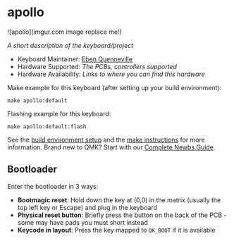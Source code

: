 # apollo

![apollo](imgur.com image replace me!)

*A short description of the keyboard/project*

* Keyboard Maintainer: [Eben Quenneville](https://github.com/TonehavenE)
* Hardware Supported: *The PCBs, controllers supported*
* Hardware Availability: *Links to where you can find this hardware*

Make example for this keyboard (after setting up your build environment):

    make apollo:default

Flashing example for this keyboard:

    make apollo:default:flash

See the [build environment setup](https://docs.qmk.fm/#/getting_started_build_tools) and the [make instructions](https://docs.qmk.fm/#/getting_started_make_guide) for more information. Brand new to QMK? Start with our [Complete Newbs Guide](https://docs.qmk.fm/#/newbs).

## Bootloader

Enter the bootloader in 3 ways:

* **Bootmagic reset**: Hold down the key at (0,0) in the matrix (usually the top left key or Escape) and plug in the keyboard
* **Physical reset button**: Briefly press the button on the back of the PCB - some may have pads you must short instead
* **Keycode in layout**: Press the key mapped to `QK_BOOT` if it is available
